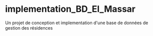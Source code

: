 # implementation_BD_El_Massar
Un projet de conception et implementation d'une base de données de gestion des résidences
